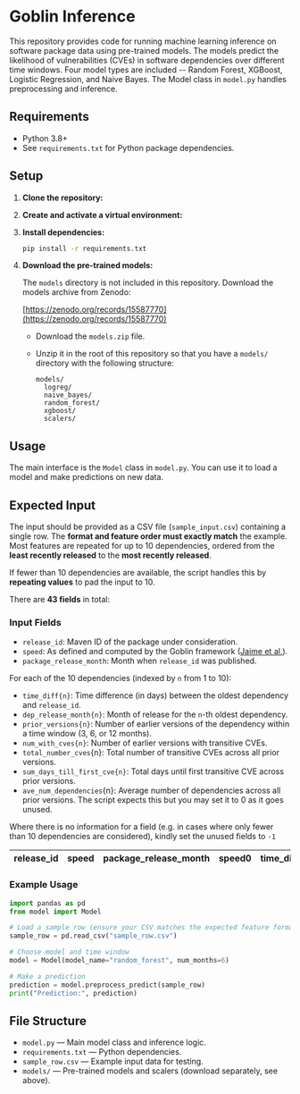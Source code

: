 #  Goblin Inference

This repository provides code for running machine learning inference on software package data using pre-trained models. The models predict the likelihood of vulnerabilities (CVEs) in software dependencies over different time windows. Four model types are included -- Random Forest, XGBoost, Logistic Regression, and Naive Bayes. The Model class in `model.py` handles preprocessing and inference.

## Requirements

- Python 3.8+
- See `requirements.txt` for Python package dependencies.

## Setup

1. **Clone the repository:**
2. **Create and activate a virtual environment:**
3. **Install dependencies:**

   ```sh
   pip install -r requirements.txt
   ```
4. **Download the pre-trained models:**

   The `models` directory is not included in this repository. Download the models archive from Zenodo:

   [https://zenodo.org/records/15587770](https://zenodo.org/records/15587770)

   - Download the `models.zip` file.
   - Unzip it in the root of this repository so that you have a `models/` directory with the following structure:

     ```
     models/
       logreg/
       naive_bayes/
       random_forest/
       xgboost/
       scalers/
     ```

## Usage

The main interface is the `Model` class in `model.py`. You can use it to load a model and make predictions on new data.

## Expected Input

The input should be provided as a CSV file (`sample_input.csv`) containing a single row. The **format and feature order must exactly match** the example. Most features are repeated for up to 10 dependencies, ordered from the **least recently released** to the **most recently released**.

If fewer than 10 dependencies are available, the script handles this by **repeating values** to pad the input to 10.

There are **43 fields** in total:

### Input Fields

- `release_id`: Maven ID of the package under consideration.
- `speed`: As defined and computed by the Goblin framework ([Jaime et al.](https://hal.science/hal-04392296/document)).
- `package_release_month`: Month when `release_id` was published.

For each of the 10 dependencies (indexed by `n` from 1 to 10):

- `time_diff{n}`: Time difference (in days) between the oldest dependency and `release_id`.
- `dep_release_month{n}`: Month of release for the `n`-th oldest dependency.
- `prior_versions{n}`: Number of earlier versions of the dependency within a time window (3, 6, or 12 months).
- `num_with_cves{n}`: Number of earlier versions with transitive CVEs.
- `total_number_cves`{n}: Total number of transitive CVEs across all prior versions.
- `sum_days_till_first_cve{n}`: Total days until first transitive CVE across prior versions.
- `ave_num_dependencies`{n}: Average number of dependencies across all prior versions. The script expects this but you may set it to 0 as it goes unused.

Where there is no information for a field (e.g. in cases where only fewer than 10 dependencies are considered), kindly set the unused fields to `-1`

| release_id | speed | package_release_month | speed0 | time_diff0 | dep_release_month0 | prior_versions0 | num_with_cves0 | total_number_cves0 | sum_days_till_first_cve0 | ave_num_dependencies0 | speed1 | time_diff1 | dep_release_month1 | prior_versions1 | num_with_cves1 | total_number_cves1 | sum_days_till_first_cve1 | ave_num_dependencies1 | speed2 | time_diff2 | dep_release_month2 | prior_versions2 | num_with_cves2 | total_number_cves2 | sum_days_till_first_cve2 | ave_num_dependencies2 | speed3 | time_diff3 | dep_release_month3 | prior_versions3 | num_with_cves3 | total_number_cves3 | sum_days_till_first_cve3 | ave_num_dependencies3 | speed4 | time_diff4 | dep_release_month4 | prior_versions4 | num_with_cves4 | total_number_cves4 | sum_days_till_first_cve4 | ave_num_dependencies4 | speed5 | time_diff5 | dep_release_month5 | prior_versions5 | num_with_cves5 | total_number_cves5 | sum_days_till_first_cve5 | ave_num_dependencies5 | speed6 | time_diff6 | dep_release_month6 | prior_versions6 | num_with_cves6 | total_number_cves6 | sum_days_till_first_cve6 | ave_num_dependencies6 | speed7 | time_diff7 | dep_release_month7 | prior_versions7 | num_with_cves7 | total_number_cves7 | sum_days_till_first_cve7 | ave_num_dependencies7 | speed8 | time_diff8 | dep_release_month8 | prior_versions8 | num_with_cves8 | total_number_cves8 | sum_days_till_first_cve8 | ave_num_dependencies8 | speed9 | time_diff9 | dep_release_month9 | prior_versions9 | num_with_cves9 | total_number_cves9 | sum_days_till_first_cve9 | ave_num_dependencies9 | total_num_cves_in_period |
| ---------- | ----- | --------------------- | ------ | ---------- | ------------------ | --------------- | -------------- | ------------------ | ------------------------ | --------------------- | ------ | ---------- | ------------------ | --------------- | -------------- | ------------------ | ------------------------ | --------------------- | ------ | ---------- | ------------------ | --------------- | -------------- | ------------------ | ------------------------ | --------------------- | ------ | ---------- | ------------------ | --------------- | -------------- | ------------------ | ------------------------ | --------------------- | ------ | ---------- | ------------------ | --------------- | -------------- | ------------------ | ------------------------ | --------------------- | ------ | ---------- | ------------------ | --------------- | -------------- | ------------------ | ------------------------ | --------------------- | ------ | ---------- | ------------------ | --------------- | -------------- | ------------------ | ------------------------ | --------------------- | ------ | ---------- | ------------------ | --------------- | -------------- | ------------------ | ------------------------ | --------------------- | ------ | ---------- | ------------------ | --------------- | -------------- | ------------------ | ------------------------ | --------------------- | ------ | ---------- | ------------------ | --------------- | -------------- | ------------------ | ------------------------ | --------------------- | ------------------------ |

### Example Usage

```python
import pandas as pd
from model import Model

# Load a sample row (ensure your CSV matches the expected feature format)
sample_row = pd.read_csv("sample_row.csv")

# Choose model and time window
model = Model(model_name="random_forest", num_months=6)

# Make a prediction
prediction = model.preprocess_predict(sample_row)
print("Prediction:", prediction)
```

## File Structure

- `model.py` — Main model class and inference logic.
- `requirements.txt` — Python dependencies.
- `sample_row.csv` — Example input data for testing.
- `models/` — Pre-trained models and scalers (download separately, see above).
